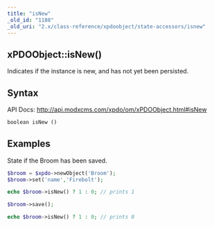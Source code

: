 ```yaml
---
title: "isNew"
_old_id: "1188"
_old_uri: "2.x/class-reference/xpdoobject/state-accessors/isnew"
---
```


## xPDOObject::isNew()

Indicates if the instance is new, and has not yet been persisted.

## Syntax

API Docs: <http://api.modxcms.com/xpdo/om/xPDOObject.html#isNew>

``` php
boolean isNew ()
```

## Examples

State if the Broom has been saved.

``` php
$broom = $xpdo->newObject('Broom');
$broom->set('name','Firebolt');

echo $broom->isNew() ? 1 : 0; // prints 1

$broom->save();

echo $broom->isNew() ? 1 : 0; // prints 0
```